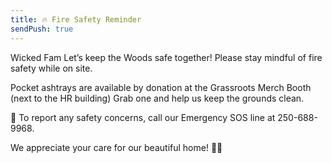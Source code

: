 ```yaml
---
title: 🔥 Fire Safety Reminder
sendPush: true
---
```


Wicked Fam
Let’s keep the Woods safe together! Please stay mindful of fire safety while on site.

Pocket ashtrays are available by donation at the Grassroots Merch Booth (next to the HR building) Grab one and help us keep the grounds clean.

📱 To report any safety concerns, call our Emergency SOS line at 250-688-9968.

We appreciate your care for our beautiful home! 🌲💚
